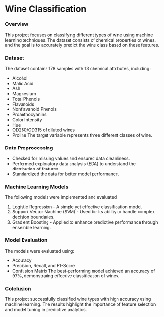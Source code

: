 # Wine Classification

### Overview
This project focuses on classifying different types of wine using machine learning techniques. The dataset consists of chemical properties of wines, and the goal is to accurately predict the wine class based on these features.

### Dataset
The dataset contains 178 samples with 13 chemical attributes, including:
- Alcohol
- Malic Acid
- Ash
- Magnesium
- Total Phenols
- Flavanoids
- Nonflavanoid Phenols
- Proanthocyanins
- Color Intensity
- Hue
- OD280/OD315 of diluted wines
- Proline
The target variable represents three different classes of wine.

### Data Preprocessing
- Checked for missing values and ensured data cleanliness.
- Performed exploratory data analysis (EDA) to understand the distribution of features.
- Standardized the data for better model performance.

### Machine Learning Models
The following models were implemented and evaluated:
1. Logistic Regression - A simple yet effective classification model.
2. Support Vector Machine (SVM) - Used for its ability to handle complex decision boundaries.
3. Gradient Boosting - Applied to enhance predictive performance through ensemble learning.

### Model Evaluation
The models were evaluated using:
- Accuracy
- Precision, Recall, and F1-Score
- Confusion Matrix
The best-performing model achieved an accuracy of 97%, demonstrating effective classification of wines.

### Colclusion
This project successfully classified wine types with high accuracy using machine learning. The results highlight the importance of feature selection and model tuning in predictive analytics.
